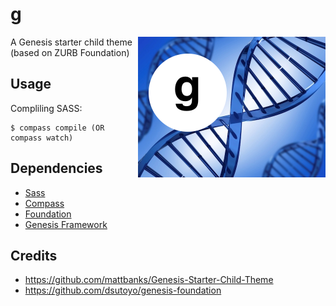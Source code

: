 g 
=====
<img src="screenshot.png" alt="g" width="300" style="float: right;" />
A Genesis starter child theme (based on ZURB Foundation)

Usage
-----

Compliling SASS:

    $ compass compile (OR compass watch)


Dependencies
-----
- [Sass](http://sass-lang.com/)
- [Compass](http://compass-style.org/)
- [Foundation](http://foundation.zurb.com/)
- [Genesis Framework](http://my.studiopress.com/themes/genesis/)


Credits
-----

- https://github.com/mattbanks/Genesis-Starter-Child-Theme
- https://github.com/dsutoyo/genesis-foundation